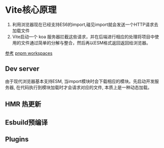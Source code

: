 
# Vite核心原理
1. 利用浏览器现在已经支持ES6的import,碰见import就会发送一个HTTP请求去加载文件
2. Vite启动一个 koa 服务器拦截这些请求，并在后端进行相应的处理将项目中使用的文件通过简单的分解与整合，然后再以ESM格式返回返回给浏览器。

[参考](https://juejin.cn/post/7064853960636989454#heading-10)
[pnpm workspaces](https://pnpm.io/workspaces)

## Dev server
由于现代浏览器基本支持ESM, 当import模块时会下载相应的模块。先启动开发服务器, 在代码执行到模块加载时才会请求对应的文件, 本质上是一种动态加载。

## HMR 热更新

## Esbuild预编译

## Plugins
